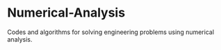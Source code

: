 # Numerical-Analysis
Codes and algorithms for solving engineering problems using numerical analysis.
